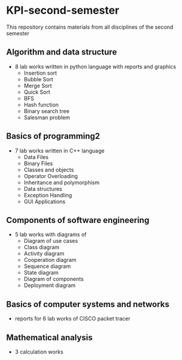 # KPI-second-semester

This repository contains materials from all disciplines of the second semester

## Algorithm and data structure
- 8 lab works written in python language with reports and graphics
  - Insertion sort
  - Bubble Sort
  - Merge Sort
  - Quick Sort
  - BFS
  - Hash function
  - Binary search tree
  - Salesman problem
  
## Basics of programming2
- 7 lab works written in C++ language
  - Data Files
  - Binary Files
  - Classes and objects
  - Operator Overloading
  - Inheritance and polymorphism
  - Data structures
  - Exception Handling
  - GUI Applications

## Components of software engineering
- 5 lab works with diagrams of
  - Diagram of use cases
  - Class diagram
  - Activity diagram
  - Cooperation diagram
  - Sequence diagram
  - State diagram
  - Diagram of components
  - Deployment diagram

## Basics of computer systems and networks
- reports for 6 lab works of CISCO packet tracer

## Mathematical analysis
- 3 calculation works
  
